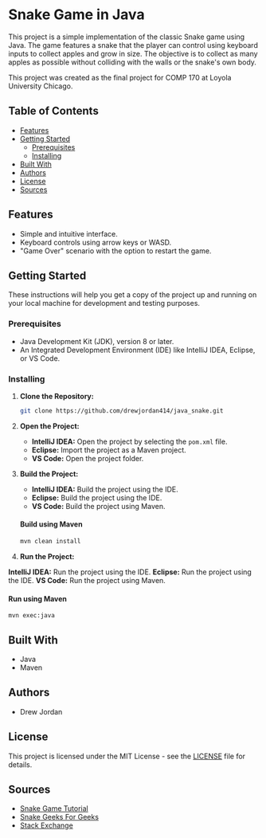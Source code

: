 # Snake Game in Java

This project is a simple implementation of the classic Snake game using Java. The game features a snake that the player can control using keyboard inputs to collect apples and grow in size. The objective is to collect as many apples as possible without colliding with the walls or the snake's own body.

This project was created as the final project for COMP 170 at Loyola University Chicago.

## Table of Contents
- [Features](#features)
- [Getting Started](#getting-started)
  - [Prerequisites](#prerequisites)
  - [Installing](#installing)
- [Built With](#built-with)
- [Authors](#authors)
- [License](#license)
- [Sources](#sources)

## Features

- Simple and intuitive interface.
- Keyboard controls using arrow keys or WASD.
- "Game Over" scenario with the option to restart the game.
<!-- - Customizable game settings (e.g., board size, snake speed). -->

## Getting Started

These instructions will help you get a copy of the project up and running on your local machine for development and testing purposes.

### Prerequisites

- Java Development Kit (JDK), version 8 or later.
- An Integrated Development Environment (IDE) like IntelliJ IDEA, Eclipse, or VS Code.

### Installing

1. **Clone the Repository:**
   
   ```bash
   git clone https://github.com/drewjordan414/java_snake.git
    ```

2. **Open the Project:**
    
    - **IntelliJ IDEA:** Open the project by selecting the `pom.xml` file.
    - **Eclipse:** Import the project as a Maven project.
    - **VS Code:** Open the project folder.

3. **Build the Project:**
    
    - **IntelliJ IDEA:** Build the project using the IDE.
    - **Eclipse:** Build the project using the IDE.
    - **VS Code:** Build the project using Maven.
    
    #### Build using Maven
    ```bash
    mvn clean install
    ```

4. **Run the Project:**
        
**IntelliJ IDEA:** Run the project using the IDE.
**Eclipse:** Run the project using the IDE.
 **VS Code:** Run the project using Maven.

#### Run using Maven
    mvn exec:java
    

## Built With
* Java
* Maven

## Authors
* Drew Jordan

## License
This project is licensed under the MIT License - see the [LICENSE](LICENSE) file for details.

## Sources
* [Snake Game Tutorial](https://www.youtube.com/watch?v=bI6e6qjJ8JQ)
* [Snake Geeks For Geeks](https://www.geeksforgeeks.org/design-snake-game/)
* [Stack Exchange](https://codereview.stackexchange.com/questions/129719/java-snake-game)
